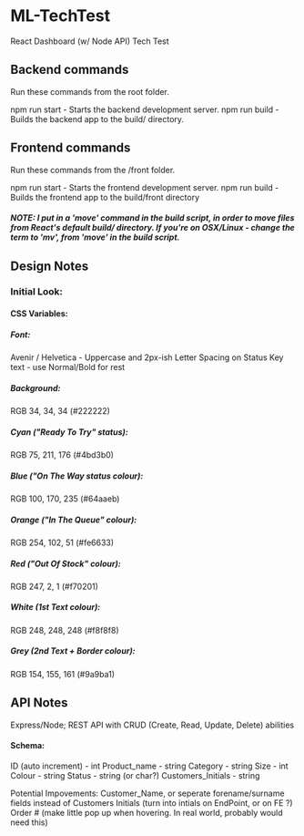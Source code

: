 # ML-TechTest
React Dashboard (w/ Node API) Tech Test 

## Backend commands
Run these commands from the root folder.

npm run start - Starts the backend development server.
npm run build - Builds the backend app to the build/ directory.

## Frontend commands
Run these commands from the /front folder.

npm run start - Starts the frontend development server.
npm run build - Builds the frontend app to the build/front directory  

##### NOTE: I put in a 'move' command in the build script, in order to move files from React's default build/ directory. If you're on OSX/Linux - change the term to 'mv', from 'move' in the build script.

## Design Notes 

### Initial Look: 
#### CSS Variables: 
##### Font: 
Avenir / Helvetica - Uppercase and 2px-ish Letter Spacing on Status Key text - use Normal/Bold for rest
##### Background: 
RGB 34, 34, 34 (#222222)
##### Cyan ("Ready To Try" status): 
RGB 75, 211, 176 (#4bd3b0)
##### Blue ("On The Way status colour): 
RGB 100, 170, 235 (#64aaeb)
##### Orange ("In The Queue" colour): 
RGB 254, 102, 51 (#fe6633)
##### Red ("Out Of Stock" colour): 
RGB 247, 2, 1 (#f70201)
##### White (1st Text colour): 
RGB 248, 248, 248 (#f8f8f8)
##### Grey (2nd Text + Border colour): 
RGB 154, 155, 161 (#9a9ba1)

## API Notes 
Express/Node; REST API with CRUD (Create, Read, Update, Delete) abilities 

#### Schema: 
ID (auto increment) - int
Product_name - string
Category - string
Size - int
Colour - string
Status - string (or char?)
Customers_Initials - string

Potential Impovements:
Customer_Name, or seperate forename/surname fields instead of Customers Initials (turn into intials on EndPoint, or on FE ?)
Order # (make little pop up when hovering. In real world, probably would need this)